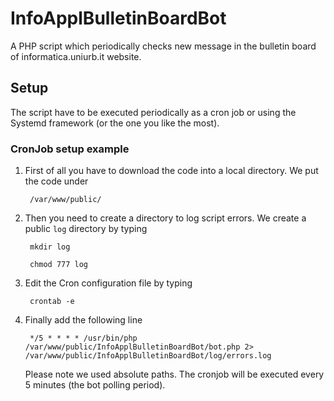 # InfoApplBulletinBoardBot
A PHP script which periodically checks new message in the bulletin board of informatica.uniurb.it website.



## Setup
The script have to be executed periodically as a cron job or using the Systemd framework (or the one you like the most).

### CronJob setup example
1. First of all you have to download the code into a local directory. We put the code under
        
        /var/www/public/
        
2. Then you need to create a directory to log script errors. We create a public ``log`` directory by typing 

        mkdir log

        chmod 777 log
        
3. Edit the Cron configuration file by typing 
        
        crontab -e
        
4. Finally add the following line 
      	
        */5 * * * * /usr/bin/php /var/www/public/InfoApplBulletinBoardBot/bot.php 2> /var/www/public/InfoApplBulletinBoardBot/log/errors.log
        
   Please note we used absolute paths.
   The cronjob will be executed every 5 minutes (the bot polling period).



